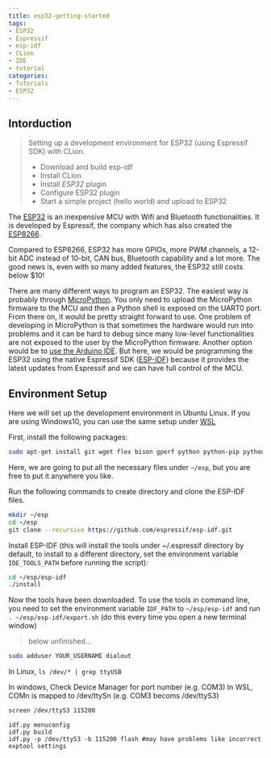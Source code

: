 ```yaml
---
title: esp32-getting-started
tags:
- ESP32
- Espressif
- esp-idf
- CLion
- IDE
- tutorial
categories:
- Tutorials
- ESP32
---
```


## Intorduction

> Setting up a development environment for ESP32 (using Espressif SDK) with CLion.
> - Download and build esp-idf
> - Install CLion
> - Install *ESP32* plugin
> - Configure ESP32 plugin
> - Start a simple project (hello world) and upload to ESP32

The [ESP32](https://en.wikipedia.org/wiki/ESP32) is an inexpensive MCU with Wifi and Bluetooth functionalities. It is developed by Espressif, the company which has also created the [ESP8266](https://en.wikipedia.org/wiki/ESP8266).

Compared to ESP8266, ESP32 has more GPIOs, more PWM channels, a 12-bit ADC instead of 10-bit, CAN bus, Bluetooth capability and a lot more. The good news is, even with so many added features, the ESP32 still costs below $10!

There are many different ways to program an ESP32. The easiest way is probably through [MicroPython](http://docs.micropython.org/en/latest/esp32/quickref.html). You only need to upload the MicroPython firmware to the MCU and then a Python shell is exposed on the UART0 port. From there on, it would be pretty straight forward to use. One problem of developing in MicroPython is that sometimes the hardware would run into problems and it can be hard to debug since many low-level functionalities are not exposed to the user by the MicroPython firmware. Another option would be to [use the Arduino IDE](https://github.com/espressif/arduino-esp32). But here, we would be programming the ESP32 using the native Espressif SDK ([ESP-IDF](https://docs.espressif.com/projects/esp-idf/en/latest/index.html)) because it provides the latest updates from Espressif and we can have full control of the MCU.

## Environment Setup

Here we will set up the development environment in Ubuntu Linux. If you are using Windows10, you can use the same setup under [WSL](https://docs.microsoft.com/en-us/windows/wsl/wsl2-install "Windows Subsystem for Linux")

First, install the following packages:

```bash
sudo apt-get install git wget flex bison gperf python python-pip python-setuptools python-serial python-click python-cryptography python-future python-pyparsing python-pyelftools cmake ninja-build ccache libffi-dev libssl-dev
```

Here, we are going to put all the necessary files under `~/esp`, but you are free to put it anywhere you like.

Run the following commands to create directory and clone the ESP-IDF files.

```bash
mkdir ~/esp
cd ~/esp
git clone --recursive https://github.com/espressif/esp-idf.git
```

Install ESP-IDF (this will install the tools under ~/.espressif directory by default, to install to a different directory, set the environment variable `IDE_TOOLS_PATH` before running the script):

```bash
cd ~/esp/esp-idf
./install
```

Now the tools have been downloaded. To use the tools in command line, you need to set the environment variable `IDF_PATH` to `~/esp/esp-idf` and run `. ~/esp/esp-idf/export.sh` (do this every time you open a new terminal window)

> below unfinished...

```bash
sudo adduser YOUR_USERNAME dialout
```

In Linux, `ls /dev/* | grep ttyUSB`

In windows, Check Device Manager for port number (e.g. COM3)
In WSL, COMn is mapped to /dev/ttySn (e.g. COM3 becoms /dev/ttyS3)

```bash
screen /dev/ttyS3 115200
```

```
idf.py menuconfig
idf.py build
idf.py -p /dev/ttyS3 -b 115200 flash #may have problems like incorrect exptool settings
```